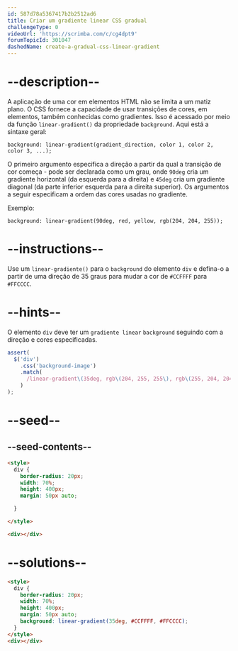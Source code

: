 ```yaml
---
id: 587d78a5367417b2b2512ad6
title: Criar um gradiente linear CSS gradual
challengeType: 0
videoUrl: 'https://scrimba.com/c/cg4dpt9'
forumTopicId: 301047
dashedName: create-a-gradual-css-linear-gradient
---
```


# --description--

A aplicação de uma cor em elementos HTML não se limita a um matiz plano. O CSS fornece a capacidade de usar transições de cores, em elementos, também conhecidas como gradientes. Isso é acessado por meio da função `linear-gradient()` da propriedade `background`. Aqui está a sintaxe geral:

`background: linear-gradient(gradient_direction, color 1, color 2, color 3, ...);`

O primeiro argumento especifica a direção a partir da qual a transição de cor começa - pode ser declarada como um grau, onde `90deg` cria um gradiente horizontal (da esquerda para a direita) e `45deg` cria um gradiente diagonal (da parte inferior esquerda para a direita superior). Os argumentos a seguir especificam a ordem das cores usadas no gradiente.

Exemplo:

`background: linear-gradient(90deg, red, yellow, rgb(204, 204, 255));`

# --instructions--

Use um `linear-gradiente()` para o `background` do elemento `div` e defina-o a partir de uma direção de 35 graus para mudar a cor de `#CCFFFF` para `#FFCCCC`.

# --hints--

O elemento `div` deve ter um `gradiente linear` `background` seguindo com a direção e cores especificadas.

```js
assert(
  $('div')
    .css('background-image')
    .match(
      /linear-gradient\(35deg, rgb\(204, 255, 255\), rgb\(255, 204, 204\)\)/gi
    )
);
```

# --seed--

## --seed-contents--

```html
<style>
  div {
    border-radius: 20px;
    width: 70%;
    height: 400px;
    margin: 50px auto;

  }

</style>

<div></div>
```

# --solutions--

```html
<style>
  div {
    border-radius: 20px;
    width: 70%;
    height: 400px;
    margin: 50px auto;
    background: linear-gradient(35deg, #CCFFFF, #FFCCCC);
  }
</style>
<div></div>
```
